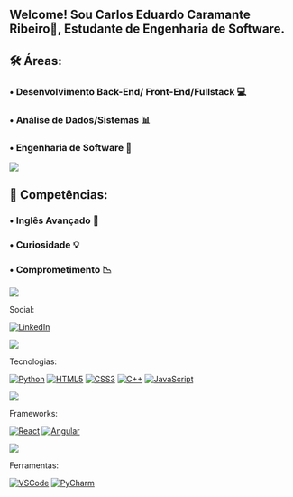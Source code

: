 ## Welcome! Sou Carlos Eduardo Caramante Ribeiro🚀, Estudante de Engenharia de Software.

## 🛠 Áreas:
### • Desenvolvimento Back-End/ Front-End/Fullstack 💻
### • Análise de Dados/Sistemas 📊 
### • Engenharia de Software 🔧 

<img src="https://user-images.githubusercontent.com/73097560/115834477-dbab4500-a447-11eb-908a-139a6edaec5c.gif">

## 💼 Competências:
### • Inglês Avançado 📘
### • Curiosidade 💡 
### • Comprometimento 📉 

<img src="https://user-images.githubusercontent.com/73097560/115834477-dbab4500-a447-11eb-908a-139a6edaec5c.gif">


Social:

[![LinkedIn](https://img.shields.io/badge/LinkedIn-0077B5?style=for-the-badge&logo=linkedin&logoColor=white)](https://www.linkedin.com/in/carlos-eduardo-caramante-ribeiro-18823a28b/)

<img src="https://user-images.githubusercontent.com/73097560/115834477-dbab4500-a447-11eb-908a-139a6edaec5c.gif">


Tecnologias:

[![Python](https://img.shields.io/badge/Python-3776AB?style=for-the-badge&logo=python&logoColor=white)]()
[![HTML5](https://img.shields.io/badge/HTML5-E34F26?style=for-the-badge&logo=html5&logoColor=white)]()
[![CSS3](https://img.shields.io/badge/CSS3-1572B6?style=for-the-badge&logo=css3&logoColor=white)]()
[![C++](https://img.shields.io/badge/C%2B%2B-00599C?style=for-the-badge&logo=c%2B%2B&logoColor=white)]()
[![JavaScript](https://img.shields.io/badge/JavaScript-F7DF1E?style=for-the-badge&logo=javascript&logoColor=black)]()


<img src="https://user-images.githubusercontent.com/73097560/115834477-dbab4500-a447-11eb-908a-139a6edaec5c.gif">


Frameworks:

[![React](https://img.shields.io/badge/React-20232A?style=for-the-badge&logo=react&logoColor=61DAFB)]()
[![Angular](https://img.shields.io/badge/Angular-DD0031?style=for-the-badge&logo=angular&logoColor=white)]()


<img src="https://user-images.githubusercontent.com/73097560/115834477-dbab4500-a447-11eb-908a-139a6edaec5c.gif">


Ferramentas:

[![VSCode](https://img.shields.io/badge/Visual_Studio_Code-0078D4?style=for-the-badge&logo=visual%20studio%20code&logoColor=white)]()
[![PyCharm](https://img.shields.io/badge/PyCharm-000000.svg?&style=for-the-badge&logo=PyCharm&logoColor=white)]()
